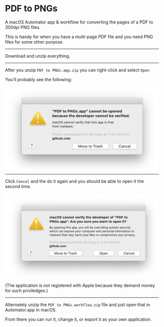 # PDF to PNGs

A macOS Automator app &amp; workflow for converting the pages of a PDF to 300dpi PNG files.

This is handy for when you have a multi-page PDF file and you need PNG files for some other purpose.

---

Download and unzip everything.

---

After you unzip `PDF to PNGs.app.zip` you can right-click and select `Open`

You'll probably see the following:

![](Images/warning-01.png)

---

Click `Cancel` and the do it again and you should be able to open it the second time.

![](Images/warning-02.png)

(The application is not registered with Apple because they demand money for such priviledges.)

---

Alternately unzip the `PDF to PNGs.workflow.zip` file and just open that in Automator.app in macOS.

From there you can run it, change it, or export it as your own application.


